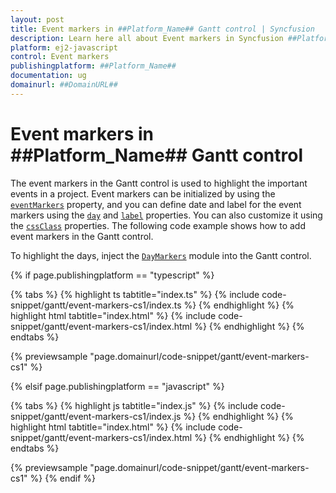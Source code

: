 ```yaml
---
layout: post
title: Event markers in ##Platform_Name## Gantt control | Syncfusion
description: Learn here all about Event markers in Syncfusion ##Platform_Name## Gantt control of Syncfusion Essential JS 2 and more.
platform: ej2-javascript
control: Event markers 
publishingplatform: ##Platform_Name##
documentation: ug
domainurl: ##DomainURL##
---
```


# Event markers in ##Platform_Name## Gantt control

The event markers in the Gantt control is used to highlight the important events in a project. Event markers can be initialized by using the [`eventMarkers`](../api/gantt/eventMarker/) property, and you can define date and label for the event markers using the [`day`](../api/gantt/eventMarker/#day) and [`label`](../api/gantt/eventMarker/#label) properties. You can also customize it using the [`cssClass`](../api/gantt/eventMarker/#cssclass) properties. The following code example shows how to add event markers in the Gantt control.

To highlight the days, inject the [`DayMarkers`](../api/gantt/#daymarkersmodule) module into the Gantt control.

{% if page.publishingplatform == "typescript" %}

 {% tabs %}
{% highlight ts tabtitle="index.ts" %}
{% include code-snippet/gantt/event-markers-cs1/index.ts %}
{% endhighlight %}
{% highlight html tabtitle="index.html" %}
{% include code-snippet/gantt/event-markers-cs1/index.html %}
{% endhighlight %}
{% endtabs %}
        
{% previewsample "page.domainurl/code-snippet/gantt/event-markers-cs1" %}

{% elsif page.publishingplatform == "javascript" %}

{% tabs %}
{% highlight js tabtitle="index.js" %}
{% include code-snippet/gantt/event-markers-cs1/index.js %}
{% endhighlight %}
{% highlight html tabtitle="index.html" %}
{% include code-snippet/gantt/event-markers-cs1/index.html %}
{% endhighlight %}
{% endtabs %}

{% previewsample "page.domainurl/code-snippet/gantt/event-markers-cs1" %}
{% endif %}